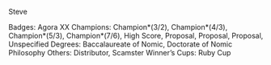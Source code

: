 Steve

Badges: Agora XX
Champions: Champion*(3/2), Champion*(4/3), Champion*(5/3), Champion*(7/6), High Score, Proposal, Proposal, Proposal, Unspecified
Degrees: Baccalaureate of Nomic, Doctorate of Nomic Philosophy
Others: Distributor, Scamster
Winner’s Cups: Ruby Cup

